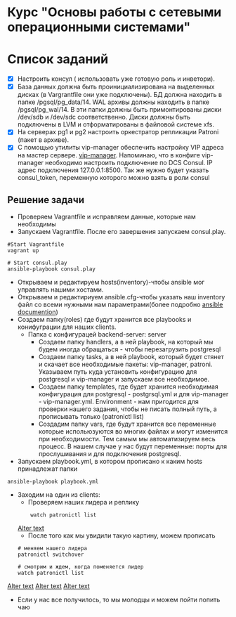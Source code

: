  # Курс "Основы работы с сетевыми операционными системами"

# Список заданий
- [X] Настроить консул ( использовать уже готовую роль и инветори).
- [X] База данных должна быть проинициализирована на выделенных дисках (в Vargrantfile они уже подключены). БД должна находить в папке /pgsql/pg_data/14. WAL архивы должны находить в папке /pgsql/pg_wal/14. В эти папки должны быть примонтированы диски /dev/sdb и /dev/sdc соответственно. Диски должны быть подключены в LVM и отформатированы в файловой системе xfs.
- [X] На серверах pg1 и pg2 настроить оркестратор репликации Patroni (пакет в архиве).
- [X] С помощью утилиты vip-manager обеспечить настройку VIP адреса на мастер сервере. [vip-manager](https://github.com/cybertec-postgresql/vip-manager/releases/download/v1.0.2/vip-manager-1.0.2-1.x86_64.rpm). Напоминаю, что в конфиге vip-manager необходимо настроить подключение по DCS Consul. IP адрес подключения 127.0.0.1:8500. Так же нужно будет указать consul_token, переменную которого можно взять в роли consul

Решение задачи
---------------------------
+ Проверяем Vagrantfile и исправляем данные, которые нам необходимы
+ Запускаем Vagrantfile. После его завершения запускаем consul.play.
```
#Start Vagrantfile
vagrant up

# Start consul.play
ansible-playbook consul.play
```
+ Открываем и редактируем hosts(inventory)-чтобы ansible мог управлять нашими хостами.
+ Открываем и редактириуем ansible.cfg-чтобы указать наш inventory файл со всеми нужными нам параметрами(более подробно [ansible documention](https://docs.ansible.com/ansible/2.6/reference_appendices/config.html))
+ Создаем папку(roles) где будут хранится все playbooks и конифуграции для наших clients.
    - Папка с конфигурацей backend-server: server
        * Создаем папку handlers, а в ней playbook, на который мы будем иногда обращаться - чтобы перезагрузить postgresql
        * Создаем папку tasks, а в ней playbook, который будет стянет и скачает все необходимые пакеты: vip-manager, patroni. Указываем путь куда установить конфигурацию для postgresql и vip-manager и запускаем все необходимое.
        * Создаем папку templates, где будет хранится необходимая конфигурация для postgresql - postgrsql.yml и для vip-manager - vip-manager.yml. Environment - нам пригодится для проверки нашего задания, чтобы не писать полный путь, а прописывать только (patronictl list)
        * Создадим папку vars, где будут хранится все переменные которые испольюзуются во многих файлах и могут изменится при необходимости. Тем самым мы автоматизируем весь процесс. В нашем случае у нас будут переменные: порты для прослушивания и для подключения postgresql.
+ Запускаем playbook.yml, в котором прописано к каким hosts принадлежат папки
```
ansible-playbook playbook.yml
```
+ Заходим на один из clients:
    - Проверяем наших лидера и реплику
    ```
        watch patronictl list
    ```
    [Alter text](https://github.com/Dubrovsky18/OS_system/blob/main/project_7/report/lead2_sync1.png "Testing")
    - После того как мы увидили такую картину, можем прописать
    ```
    # меняем нашего лидера
    patronictl switchover

    # смотрим и ждем, когда поменяется лидер
    watch patronictl list
    ```
[Alter text](https://github.com/Dubrovsky18/OS_system/blob/main/project_7/report/stop2_run1.png "Testing")
[Alter text](https://github.com/Dubrovsky18/OS_system/blob/main/project_7/report/lead1_rep2.png "Testing")
[Alter text](https://github.com/Dubrovsky18/OS_system/blob/main/project_7/report/lead1_sync2.png "Testing")
+ Если у нас все получилось, то мы молодцы и можем пойти попить чаю
